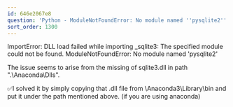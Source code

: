 ```yaml
---
id: 646e2067e8
question: 'Python - ModuleNotFoundError: No module named ''pysqlite2'''
sort_order: 1300
---
```


ImportError: DLL load failed while importing _sqlite3: The specified module could not be found. ModuleNotFoundError: No module named 'pysqlite2'

The issue seems to arise from the missing of sqlite3.dll in path ".\Anaconda\Dlls\".

✅I solved it by simply copying that .dll file from \Anaconda3\Library\bin and put it under the path mentioned above. (if you are using anaconda)

